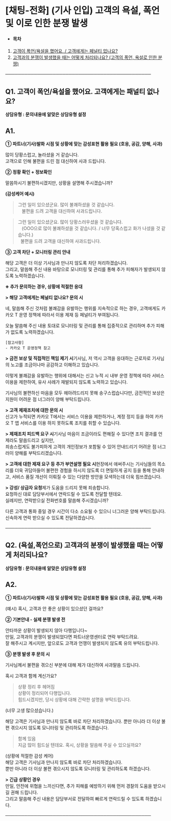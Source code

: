 # [채팅-전화] (기사 인입) 고객의 욕설, 폭언 및 이로 인한 분쟁 발생

* #### **목차**

1. [고객이 폭언/욕설을 했어요. / 고객에게는 페널티 없나요?](#h_01HQQAGGK2N3YCFWBKTF8F551K)
2. [고객과의 분쟁이 발생했을 때는 어떻게 처리되나요? (고객의 폭언, 욕설로 인한 분쟁)](#01HQQDB826KTYW29DV3HH2AGQ9)

──────────────────────────────────────────────

**Q1. 고객이 폭언/욕설을 했어요. 고객에게는 패널티 없나요?**
--------------------------------------

******상담유형 : **문의내용에 알맞은 상담유형 설정********

**A1.**
-------

**① 파트너(기사)**발화 시점 및 상황에 맞는 감성표현 활용 필요 (호응, 공감, 양해, 사과)****

많이 당황스럽고, 놀라셨을 거 같습니다.  
고객으로 인해 불편을 드린 점 대신하여 사과 드립니다.

**② 정황 확인 + 정보확인**

말씀하시기 불편하시겠지만, 상황을 설명해 주시겠습니까?

**(감성케어 예시)**

> 그런 일이 있으셨군요. 많이 불쾌하셨을 것 같습니다.  
   불편을 드려 고객을 대신하여 사과드립니다.

> 그런 일이 있으셨군요. 많이 당황스러우셨을 것 같습니다.   
   (OOO으로 많이 불쾌하셨을 것 같습니다. / 너무 당혹스럽고 화가 나셨을 것 같습니다.)  
  불편을 드려 고객을 대신하여 사과드립니다.

**③ 고객 차단 + 모니터링 관리 안내**

해당 고객은 더 이상 기사님과 만나지 않도록 차단 처리하겠습니다.  
그리고, 말씀해 주신 내용 바탕으로 모니터링 및 관리를 통해 추가 피해자가 발생되지 않도록 노력하겠습니다.

**※ 추가 문의하는 경우, 상황에 적절한 응대**

**> 해당 고객에게는 페널티 없나요? 문의 시**

네, 말씀해 주신 것처럼 불쾌감을 유발하는 행위를 지속적으로 하는 경우, 고객에게도 카카오 T 운영 정책에 따라서 이용 제재 등 페널티가 부여됩니다.

오늘 말씀해 주신 내용 토대로 모니터링 및 관리를 통해 집중적으로 관리하며 추가 피해가 없도록 노력하겠습니다.

```
[참고사항]  
- 카카오 T 운영정책 참고
```

**> 금전 보상 및 직접적인 책임 제기 시**기사님, 저 역시 고객을 응대하는 근로자로 기사님의 노고를 조금이나마 공감하고 이해하고 있습니다.

이렇게 불쾌감을 유발하는 행위에 대해서는 신고 누적 시 내부 운영 정책에 따라 서비스 이용을 제한하여, 유사 사례가 재발되지 않도록 노력하고 있습니다.

기사님의 불편하신 마음을 모두 헤아려드리지 못해 송구스럽습니다만, 금전적인 보상은 지원이 어려운 점 너그러이 양해 부탁드립니다.

**> 고객 제재조치에 대한 문의 시**  
신고가 누적되면 카카오 T에서는 서비스 이용을 제한하거나, 계정 정지 등을 하여 카카오 T 앱 서비스를 이용 하지 못하도록 조치를 취할 수 있습니다.

**> 제재조치 피드백 요구 시**기사님 마음이 조금이라도 편해질 수 있다면 조치 결과를 언제라도 말씀드리고 싶지만,  
죄송스럽게도 불가피하게 고객의 개인정보가 포함될 수 있어 안내드리기 어려운 점 너그러이 양해를 부탁드리겠습니다.

**> 고객에 대한 제재 요구 등 추가 부연설명 필요 시**현장에서 애써주시는 기사님들의 목소리를 더욱 귀담아들어 불편한 경험을 하시지 않도록 더 면밀하게 공지 등을 통해 안내하고, 서비스 품질 개선이 이뤄질 수 있는 다양한 방안을 모색하는데 더욱 힘쓰겠습니다.

**> 강성/ 상급자 요청**제가 도움을 드리지 못해 죄송합니다.  
요청하신 대로 담당부서에서 연락드릴 수 있도록 전달할 텐데요.  
실례지만, 연락받으실 전화번호를 말씀해 주시겠습니까?

다른 고객과 통화 중일 경우 시간이 다소 소요될 수 있으니 너그러운 양해 부탁드립니다.  
신속하게 연락 받으실 수 있도록 전달하겠습니다.

──────────────────────────────────────────────

**Q2. (욕설,폭언으로) 고객과의 분쟁이 발생했을 때는 어떻게 처리되나요?**
---------------------------------------------

******상담유형 : **문의내용에 알맞은 상담유형 설정********

**A2.**
-------

**① 파트너(기사)**발화 시점 및 상황에 맞는 감성표현 활용 필요 (호응, 공감, 양해, 사과)****

(예시) 혹시, 고객과 안 좋은 상황이 있으셨던 걸까요?

**② 기본안내 - 실제 분쟁 발생 전**

안타까운 상황이 발생되지 않아 다행입니다~  
만일, 고객과의 분쟁이 발생되었다면 파트너운영센터로 연락 부탁드려요.  
잘 해주시고 계시지만, 앞으로도 고객과 언쟁이 발생되지 않도록 유의 부탁드립니다.

**③ 분쟁 발생 후 문의 시**

기사님께서 불편을 겪으신 부분에 대해 제가 대신하여 사과말씀 드립니다.

혹시 고객과 함께 계신가요?

> 상황 정리 후 헤어짐  
상황이 정리되어 다행입니다.  
힘드시겠지만, 당시 상황에 대해 간략한 설명을 부탁드립니다.

(너무 고생 많으셨습니다.)

해당 고객은 기사님과 만나지 않도록 바로 차단 처리하겠습니다. 뿐만 아니라 더 이상 불편 겪으시지 않도록 모니터링 및 관리하도록 하겠습니다.

> 함께 있음  
지금 많이 힘드실 텐데요. 혹시, 상황을 말씀해 주실 수 있으실까요?

(상황에 적절한 감성 케어)  
해당 고객은 기사님과 만나지 않도록 바로 차단 처리하겠습니다.  
뿐만 아니라 더 이상 불편 겪으시지 않도록 모니터링 및 관리하도록 하겠습니다.

**> 긴급 상황인 경우**  
만일, 안전에 위협을 느끼신다면, 추가 피해를 예방하기 위해 먼저 경찰의 도움을 받으시길 권해 드립니다.  
그리고 말씀해 주신 내용은 담당부서로 전달하여 빠르게 연락드릴 수 있도록 하겠습니다.

──────────────────────────────────────────────